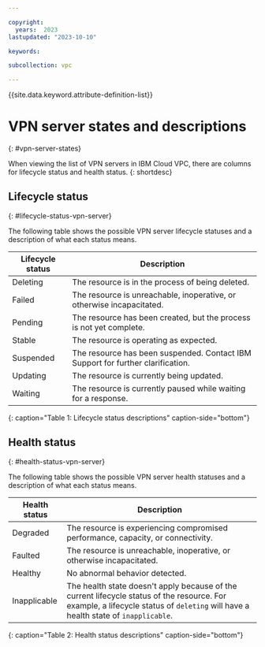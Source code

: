 ```yaml
---

copyright:
  years:  2023
lastupdated: "2023-10-10"

keywords:

subcollection: vpc

---
```


{{site.data.keyword.attribute-definition-list}}

# VPN server states and descriptions
{: #vpn-server-states}

When viewing the list of VPN servers in IBM Cloud VPC, there are columns for lifecycle status and health status.
{: shortdesc}

## Lifecycle status
{: #lifecycle-status-vpn-server}

The following table shows the possible VPN server lifecycle statuses and a description of what each status means.

|Lifecycle status|Description|
|----------------|-----------|
|Deleting        | The resource is in the process of being deleted.|
|Failed          | The resource is unreachable, inoperative, or otherwise incapacitated.|
|Pending         | The resource has been created, but the process is not yet complete.|
|Stable          | The resource is operating as expected.|
|Suspended       | The resource has been suspended. Contact IBM Support for further clarification.|
|Updating        | The resource is currently being updated.|
|Waiting         | The resource is currently paused while waiting for a response.|
{: caption="Table 1: Lifecycle status descriptions" caption-side="bottom"}

## Health status
{: #health-status-vpn-server}

The following table shows the possible VPN server health statuses and a description of what each status means.

|Health status|Description|
|----------------|-----------|
|Degraded        |The resource is experiencing compromised performance, capacity, or connectivity.|
|Faulted         |The resource is unreachable, inoperative, or otherwise incapacitated.|
|Healthy         |No abnormal behavior detected.|
|Inapplicable    |The health state doesn't apply because of the current lifecycle status of the resource. For example, a lifecycle status of `deleting` will have a health state of `inapplicable`.|
{: caption="Table 2: Health status descriptions" caption-side="bottom"}

